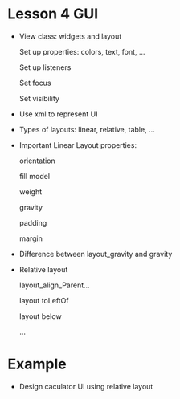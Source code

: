 # Lesson 4 GUI
- View class: widgets and layout

	Set up properties: colors, text, font, ...
	
	Set up listeners
	
	Set focus
	
	Set visibility

- Use xml to represent UI

- Types of layouts: linear, relative, table, ...

- Important Linear Layout properties:
	
	orientation
	
	fill model
	
	weight
	
	gravity
	
	padding
	
	margin

- Difference between layout_gravity and gravity

- Relative layout

	layout_align_Parent...
	
	layout toLeftOf
	
	layout below

	...
	

# Example
- Design caculator UI using relative layout

